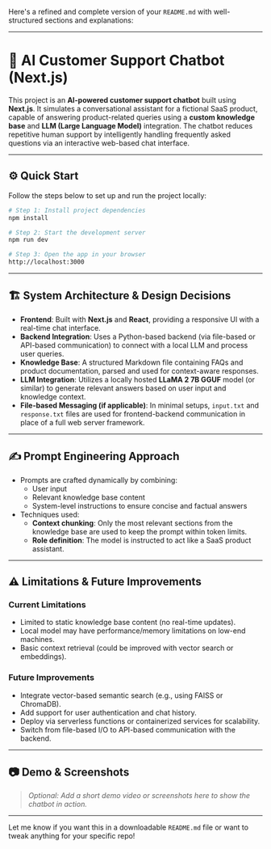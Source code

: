 Here's a refined and complete version of your `README.md` with well-structured sections and explanations:

---

# 🧠 AI Customer Support Chatbot (Next.js)

This project is an **AI-powered customer support chatbot** built using **Next.js**. It simulates a conversational assistant for a fictional SaaS product, capable of answering product-related queries using a **custom knowledge base** and **LLM (Large Language Model)** integration. The chatbot reduces repetitive human support by intelligently handling frequently asked questions via an interactive web-based chat interface.

---

## ⚙️ Quick Start

Follow the steps below to set up and run the project locally:

```bash
# Step 1: Install project dependencies
npm install

# Step 2: Start the development server
npm run dev

# Step 3: Open the app in your browser
http://localhost:3000
```

---

## 🏗 System Architecture & Design Decisions

- **Frontend**: Built with **Next.js** and **React**, providing a responsive UI with a real-time chat interface.
- **Backend Integration**: Uses a Python-based backend (via file-based or API-based communication) to connect with a local LLM and process user queries.
- **Knowledge Base**: A structured Markdown file containing FAQs and product documentation, parsed and used for context-aware responses.
- **LLM Integration**: Utilizes a locally hosted **LLaMA 2 7B GGUF** model (or similar) to generate relevant answers based on user input and knowledge context.
- **File-based Messaging (if applicable)**: In minimal setups, `input.txt` and `response.txt` files are used for frontend-backend communication in place of a full web server framework.

---

## ✍️ Prompt Engineering Approach

- Prompts are crafted dynamically by combining:
  - User input
  - Relevant knowledge base content
  - System-level instructions to ensure concise and factual answers
- Techniques used:
  - **Context chunking**: Only the most relevant sections from the knowledge base are used to keep the prompt within token limits.
  - **Role definition**: The model is instructed to act like a SaaS product assistant.

---

## ⚠ Limitations & Future Improvements

### Current Limitations
- Limited to static knowledge base content (no real-time updates).
- Local model may have performance/memory limitations on low-end machines.
- Basic context retrieval (could be improved with vector search or embeddings).

### Future Improvements
- Integrate vector-based semantic search (e.g., using FAISS or ChromaDB).
- Add support for user authentication and chat history.
- Deploy via serverless functions or containerized services for scalability.
- Switch from file-based I/O to API-based communication with the backend.

---

## 📷 Demo & Screenshots

> _Optional: Add a short demo video or screenshots here to show the chatbot in action._

---

Let me know if you want this in a downloadable `README.md` file or want to tweak anything for your specific repo!
